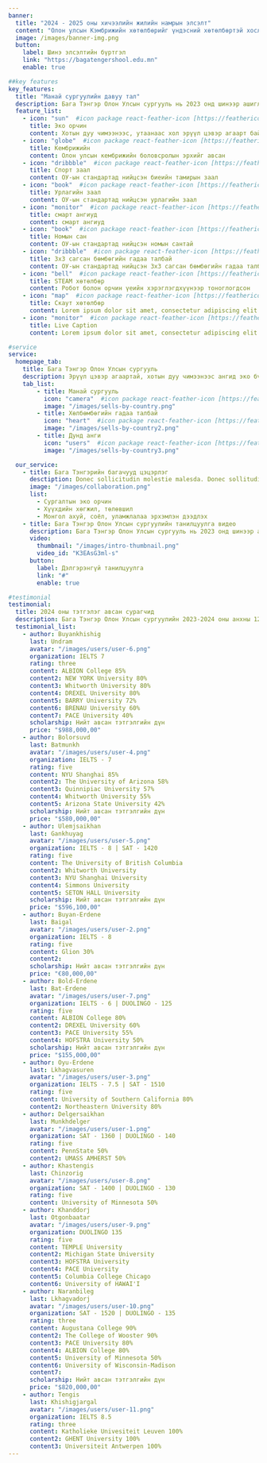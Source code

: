 ```yaml
---
banner:
  title: "2024 - 2025 оны хичээлийн жилийн намрын элсэлт"
  content: "Олон улсын Кэмбрижийн хөтөлбөрийг үндэсний хөтөлбөртэй хослуулан хэрэгжүүлэгч Бага тэнгэр Олон улсын сургуулийн 2024-2025 оны хичээлийн жилийн элсэлтийн бүртгэл эхэллээ."
  image: /images/banner-img.png
  button:
    label: Шинэ элсэлтийн бүртгэл
    link: "https://bagatengershool.edu.mn"
    enable: true

##key features
key_features:
  title: "Манай сургуулийн давуу тал"
  description: Бага Тэнгэр Олон Улсын сургууль нь 2023 онд шинээр ашиглалтанд орж кембрижийн хөтөлбөрийг хэрэгжүүлэн сургалт үйл ажиллагаагаа явуулж байна.
  feature_list:
    - icon: "sun"  #icon package react-feather-icon [https://feathericons.com/]
      title: Эко орчин
      content: Хотын дуу чимээнээс, утаанаас хол эрүүл цэвэр агаарт байдгаараа онцлог
    - icon: "globe"  #icon package react-feather-icon [https://feathericons.com/]
      title: Кембрижийн
      content: Олон улсын кембрижийн боловсролын эрхийг авсан
    - icon: "dribbble"  #icon package react-feather-icon [https://feathericons.com/]
      title: Спорт заал
      content: ОУ-ын стандартад нийцсэн биеийн тамирын заал
    - icon: "book"  #icon package react-feather-icon [https://feathericons.com/]
      title: Урлагийн заал
      content: ОУ-ын стандартад нийцсэн урлагийн заал
    - icon: "monitor"  #icon package react-feather-icon [https://feathericons.com/]
      title: смарт ангиуд
      content: смарт ангиуд
    - icon: "book"  #icon package react-feather-icon [https://feathericons.com/]
      title: Номын сан
      content: ОУ-ын стандартад нийцсэн номын сантай  
    - icon: "dribbble"  #icon package react-feather-icon [https://feathericons.com/]
      title: 3х3 сагсан бөмбөгийн гадаа талбай
      content: ОУ-ын стандартад нийцсэн 3х3 сагсан бөмбөгийн гадаа талбай
    - icon: "bell"  #icon package react-feather-icon [https://feathericons.com/]
      title: STEAM хөтөлбөр
      content: Робот болон орчин үеийн хэрэглэгдхүүнээр тоноглогдсон
    - icon: "map"  #icon package react-feather-icon [https://feathericons.com/]
      title: Скаут хөтөлбөр
      content: Lorem ipsum dolor sit amet, consectetur adipiscing elit.
    - icon: "monitor"  #icon package react-feather-icon [https://feathericons.com/]
      title: Live Caption
      content: Lorem ipsum dolor sit amet, consectetur adipiscing elit.

#service
service:
  homepage_tab:
    title: Бага Тэнгэр Олон Улсын сургууль
    description: Эрүүл цэвэр агаартай, хотын дуу чимээнээс ангид эко бүсэд байршилтай.​
    tab_list:
        - title: Манай сургууль
          icon: "camera"  #icon package react-feather-icon [https://feathericons.com/]
          image: "/images/sells-by-country.png"
        - title: Хөлбөмбөгийн гадаа талбай
          icon: "heart"  #icon package react-feather-icon [https://feathericons.com/]
          image: "/images/sells-by-country2.png"
        - title: Дунд анги
          icon: "users"  #icon package react-feather-icon [https://feathericons.com/]
          image: "/images/sells-by-country3.png"

  our_service:
    - title: Бага Тэнгэрийн багачууд цэцэрлэг
      desctiption: Donec sollicitudin molestie malesda. Donec sollitudin molestie malesuada. Mauris pellentesque nec, egestas non nisi. Cras ultricies ligula sed
      image: "/images/collaboration.png"
      list:
        - Сургалтын эко орчин
        - Хүүхдийн хөгжил, төлөвшил
        - Монгол ахуй, соёл, уламжлалаа эрхэмлэн дээдлэх
    - title: Бага Тэнгэр Олон Улсын сургуулийн танилцуулга видео 
      description: Бага Тэнгэр Олон Улсын сургууль нь 2023 онд шинээр ашиглалтанд орж кембрижийн хөтөлбөрийг хэрэгжүүлэн сургалт үйл ажиллагаагаа явуулж байна.
      video:
        thumbnail: "/images/intro-thumbnail.png"
        video_id: "K3EAsG3ml-s"
      button:
        label: Дэлгэрэнгүй танилцуулга
        link: "#"
        enable: true

#testimonial
testimonial:
  title: 2024 оны тэтгэлэг авсан сурагчид
  description: Бага Тэнгэр Олон Улсын сургуулийн 2023-2024 оны анхны 12-р ангийн төгсөгчдийн гадаад тэнцэж тэтгэлэг авсан амжилтуудаас
  testimonial_list:
    - author: Buyankhishig
      last: Undram
      avatar: "/images/users/user-6.png"
      organization: IELTS 7
      rating: three
      content: ALBION College 85%
      content2: NEW YORK University 80%
      content3: Whitworth University 80%
      content4: DREXEL University 80% 
      content5: BARRY University 72%
      content6: BRENAU University 60%
      content7: PACE University 40%
      scholarship: Нийт авсан тэтгэлгийн дүн
      price: "$988,000,00"
    - author: Bolorsuvd
      last: Batmunkh
      avatar: "/images/users/user-4.png"
      organization: IELTS - 7
      rating: five
      content: NYU Shanghai 85%
      content2: The University of Arizona 58%
      content3: Quinnipiac University 57%
      content4: Whitworth University 55%
      content5: Arizona State University 42%
      scholarship: Нийт авсан тэтгэлгийн дүн
      price: "$580,000,00"
    - author: Ulemjsaikhan
      last: Gankhuyag
      avatar: "/images/users/user-5.png"
      organization: IELTS - 8 | SAT - 1420
      rating: five
      content: The University of British Columbia
      content2: Whitworth University
      content3: NYU Shanghai University
      content4: Simmons University
      content5: SETON HALL University
      scholarship: Нийт авсан тэтгэлгийн дүн
      price: "$596,100,00"
    - author: Buyan-Erdene 
      last: Baigal
      avatar: "/images/users/user-2.png"
      organization: IELTS - 8
      rating: five
      content: Glion 30%
      content2: 
      scholarship: Нийт авсан тэтгэлгийн дүн
      price: "€80,000,00"
    - author: Bold-Erdene
      last: Bat-Erdene
      avatar: "/images/users/user-7.png"
      organization: IELTS - 6 | DUOLINGO - 125
      rating: five
      content: ALBION College 80%
      content2: DREXEL University 60%
      content3: PACE University 55%
      content4: HOFSTRA University 50%
      scholarship: Нийт авсан тэтгэлгийн дүн
      price: "$155,000,00"
    - author: Oyu-Erdene
      last: Lkhagvasuren
      avatar: "/images/users/user-3.png"
      organization: IELTS - 7.5 | SAT - 1510
      rating: five
      content: University of Southern California 80%
      content2: Northeastern University 80%
    - author: Delgersaikhan 
      last: Munkhdelger
      avatar: "/images/users/user-1.png"
      organization: SAT - 1360 | DUOLINGO - 140
      rating: five
      content: PennState 50%
      content2: UMASS AMHERST 50%
    - author: Khastengis
      last: Chinzorig
      avatar: "/images/users/user-8.png"
      organization: SAT - 1400 | DUOLINGO - 130
      rating: five
      content: University of Minnesota 50%
    - author: Khanddorj
      last: Otgonbaatar
      avatar: "/images/users/user-9.png"
      organization: DUOLINGO 135
      rating: five
      content: TEMPLE University
      content2: Michigan State University
      content3: HOFSTRA University
      content4: PACE University
      content5: Columbia College Chicago
      content6: University of HAWAI'I
    - author: Naranbileg
      last: Lkhagvadorj
      avatar: "/images/users/user-10.png"
      organization: SAT - 1520 | DUOLINGO - 135
      rating: three
      content: Augustana College 90%
      content2: The College of Wooster 90%
      content3: PACE University 80%
      content4: ALBION College 80% 
      content5: University of Minnesota 50%
      content6: University of Wisconsin-Madison
      content7: 
      scholarship: Нийт авсан тэтгэлгийн дүн
      price: "$820,000,00"
    - author: Tengis
      last: Khishigjargal
      avatar: "/images/users/user-11.png"
      organization: IELTS 8.5
      rating: three
      content: Katholieke Univesiteit Leuven 100%
      content2: GHENT University 100%
      content3: Universiteit Antwerpen 100%
---
```

